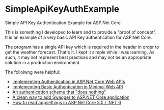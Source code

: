 # SimpleApiKeyAuthExample

Simple API Key Authentication Example for ASP.Net Core

This is something I developed to learn and to provide a "proof of concept". It is an example of a very basic API Key authentication for ASP.Net Core.

The program has a single API key which is required in the header in order to get the weather forecast. That's it. I kept it simple while I was learning. As such, it may not represent best practices and may not be an appropriate solution in a production environment.

The folloiwng were helpful:

- [Implementing Authentication in ASP.Net Core Web APIs](https://www.endpointdev.com/blog/2022/06/implementing-authentication-in-asp.net-core-web-apis/)
- [Implementing Basic Authentication in Minimal Web API](https://dotnetthoughts.net/implementing-basic-authentication-in-minimal-webapi/)
- [An authentication scheme that "does nothing"](https://stackoverflow.com/a/55600487)
- [A clean way to add Swagger to ASP.NET Core application](https://www.talkingdotnet.com/clean-way-to-add-swagger-asp-net-core-application/)
- [How to read appsettings in ASP.Net Core 3.0 / .NET 6](https://stackoverflow.com/a/58432834)